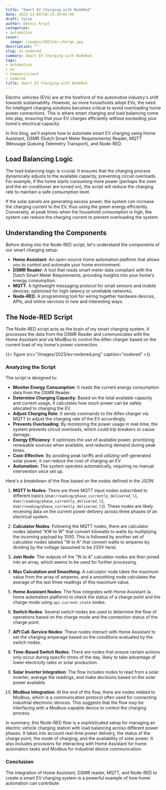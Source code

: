 ```yaml
---
title: "Smart EV Charging with NodeRed"
date: 2023-11-05T10:15:15+02:00
draft: false
author: Dennis Kruyt
categories:
- automation
cover:
  image: /images/2023/ev-charge.jpg
description: ""
slug: ev-nodered
summary: Smart EV Charging with NodeRed
tags:
- automation
- ev
- homeassistant
- nodered
title: Smart EV Charging with NodeRed
---
```


Electric vehicles (EVs) are at the forefront of the automotive industry's shift towards sustainability. However, as more households adopt EVs, the need for intelligent charging solutions becomes critical to avoid overloading home power connections. This is where smart charging and load balancing come into play, ensuring that your EV charges efficiently without exceeding your home's electrical capacity.

In this blog, we'll explore how to automate smart EV charging using Home Assistant, DSMR (Dutch Smart Meter Requirements) Reader, MQTT (Message Queuing Telemetry Transport), and Node-RED.

## Load Balancing Logic

The load balancing logic is crucial. It ensures that the charging process dynamically adjusts to the available capacity, preventing circuit overloads. For example, if the home starts consuming more power (perhaps the oven and the air conditioner are turned on), the script will reduce the charging rate to maintain a safe consumption level.

If the solar panels are generating excess power, the system can increase the charging current to the EV, thus using the green energy efficiently. Conversely, at peak times when the household consumption is high, the system can reduce the charging current to prevent overloading the system.

## Understanding the Components

Before diving into the Node-RED script, let's understand the components of our smart charging setup:

- **Home Assistant**: An open-source home automation platform that allows you to control and automate your home environment.
- **DSMR Reader**: A tool that reads smart meter data compliant with the Dutch Smart Meter Requirements, providing insights into your home's energy consumption.
- **MQTT**: A lightweight messaging protocol for small sensors and mobile devices, optimized for high-latency or unreliable networks.
- **Node-RED**: A programming tool for wiring together hardware devices, APIs, and online services in new and interesting ways.

## The Node-RED Script

The Node-RED script acts as the brain of my smart charging system. It processes the data from the DSMR Reader and communicates with the Home Assistant and via ModBus to control the Alfen charger based on the current load of my home's power connection.

{{< figure src="/images/2023/ev-nodered.png" caption="nodered" >}}

### Analyzing the Script

The script is designed to:

- **Monitor Energy Consumption**: It reads the current energy consumption data from the DSMR Reader.
- **Determine Charging Capacity**: Based on the total available capacity and current usage, it calculates how much power can be safely allocated to charging the EV.
- **Adjust Charging Rate**: It sends commands to the Alfen charger via MQTT to adjust the charging rate of the EV accordingly.
- **Prevents Overloading**: By monitoring the power usage in real-time, the system prevents circuit overloads, which could trip breakers or cause damage.
- **Energy Efficiency**: It optimizes the use of available power, prioritizing renewable sources when available, and reducing demand during peak times.
- **Cost-Effective**: By avoiding peak tariffs and utilizing self-generated solar power, it can reduce the cost of charging an EV.
- **Automation**: The system operates automatically, requiring no manual intervention once set up.

Here's a breakdown of the flow based on the nodes defined in the JSON:

1. **MQTT In Nodes**: There are three MQTT input nodes subscribed to different topics (`dsmr/reading/phase_currently_delivered_l1`, `dsmr/reading/phase_currently_delivered_l2`, `dsmr/reading/phase_currently_delivered_l3`). These nodes are likely receiving data on the current power delivery across three phases of an electrical system.

2. **Calculator Nodes**: Following the MQTT nodes, there are calculator nodes labeled "KW to W" that convert kilowatts to watts by multiplying the incoming payload by 1000. This is followed by another set of calculator nodes labeled "W to A" that convert watts to amperes by dividing by the voltage (assumed to be 230V here).

3. **Join Node**: The outputs of the "W to A" calculator nodes are then joined into an array, which seems to be used for further processing.

4. **Max Calculation and Smoothing**: A calculator node takes the maximum value from the array of amperes, and a smoothing node calculates the average of the last three readings of this maximum value.

5. **Home Assistant Nodes**: The flow integrates with Home Assistant (a home automation platform) to check the status of a charge point and the charge mode using `api-current-state` nodes.

6. **Switch Nodes**: Several switch nodes are used to determine the flow of operations based on the charge mode and the connection status of the charge point.

7. **API Call-Service Nodes**: These nodes interact with Home Assistant to set the charging amperage based on the conditions evaluated by the switch nodes.

8. **Time-Based Switch Nodes**: There are nodes that ensure certain actions only occur during specific times of the day, likely to take advantage of lower electricity rates or solar production.

9. **Solar Inverter Integration**: The flow includes nodes to read from a solar inverter, average the readings, and make decisions based on the solar power available.

10. **Modbus Integration**: At the end of the flow, there are nodes related to Modbus, which is a communication protocol often used for connecting industrial electronic devices. This suggests that the flow may be interfacing with a Modbus-capable device to control the charging process.

In summary, this Node-RED flow is a sophisticated setup for managing an electric vehicle charging station with load balancing across different power phases. It takes into account real-time power delivery, the status of the charge point, the mode of charging, and the availability of solar power. It also includes provisions for interacting with Home Assistant for home automation tasks and Modbus for industrial device communication.

### Conclusion

The integration of Home Assistant, DSMR reader, MQTT, and Node-RED to create a smart EV charging system is a powerful example of how home automation can contribute